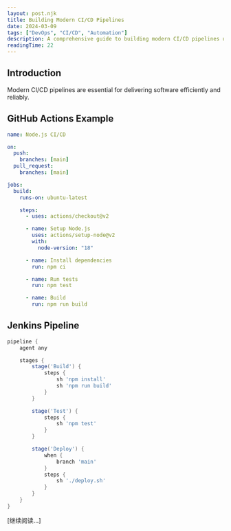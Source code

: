 ```yaml
---
layout: post.njk
title: Building Modern CI/CD Pipelines
date: 2024-03-09
tags: ["DevOps", "CI/CD", "Automation"]
description: A comprehensive guide to building modern CI/CD pipelines using GitHub Actions, Jenkins, and other popular tools.
readingTime: 22
---
```


## Introduction

Modern CI/CD pipelines are essential for delivering software efficiently and reliably.

## GitHub Actions Example

```yaml
name: Node.js CI/CD

on:
  push:
    branches: [main]
  pull_request:
    branches: [main]

jobs:
  build:
    runs-on: ubuntu-latest

    steps:
      - uses: actions/checkout@v2

      - name: Setup Node.js
        uses: actions/setup-node@v2
        with:
          node-version: "18"

      - name: Install dependencies
        run: npm ci

      - name: Run tests
        run: npm test

      - name: Build
        run: npm run build
```

## Jenkins Pipeline

```groovy
pipeline {
    agent any

    stages {
        stage('Build') {
            steps {
                sh 'npm install'
                sh 'npm run build'
            }
        }

        stage('Test') {
            steps {
                sh 'npm test'
            }
        }

        stage('Deploy') {
            when {
                branch 'main'
            }
            steps {
                sh './deploy.sh'
            }
        }
    }
}
```

[继续阅读...]
